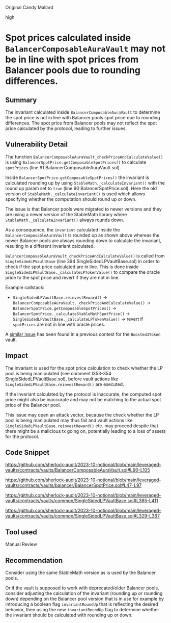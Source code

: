 Original Candy Mallard

high

# Spot prices calculated inside `BalancerComposableAuraVault` may not be in line with spot prices from Balancer pools due to rounding differences.

## Summary

The invariant calculated inside `BalancerComposableAuraVault` to determine the spot price is not in line with Balancer pools spot price due to rounding differences. The spot price from Balancer pools may not reflect the spot price calculated by the protocol, leading to further issues.


## Vulnerability Detail

The function `BalancerComposableAuraVault_checkPriceAndCalculateValue()` is using `BalancerSpotPrice.getComposableSpotPrices()` to calculate `spotPrices` (line 91 BalancerComposableAuraVault.sol).

Inside `BalancerSpotPrice.getComposableSpotPrices()` the invariant is calculated rounding up by using `StableMath._calculateInvariant()` with the round up param set to `true` (line 90 BalancerSpotPrice.sol). Here the old version of `StableMath._calculateInvariant()` is used which allows specifying whether the computation should round up or down.

The issue is that Balancer pools were migrated to newer versions and they are using a newer version of the StableMath library where `StableMath._calculateInvariant()` always rounds down.

As a consequence, the `invariant` calculated inside the `BalancerComposableAuraVault` is rounded up as shown above whereas the newer Balancer pools are always rounding down to calculate the invariant, resulting in a different invariant calculated.

`BalancerComposableAuraVault_checkPriceAndCalculateValue()` is called from `SingleSidedLPVaultBase` (line 394 SingleSidedLPVaultBase.sol) in order to check if the spot price calculated are in line. This is done inside `SingleSidedLPVaultBase._calculateLPTokenValue()` to compare the oracle price to the spot price and revert if they are not in line.

Example callstack:

- `SingleSidedLPVaultBase.reinvestReward()` -> `BalancerComposableAuraVault._checkPriceAndCalculateValue()` -> `BalancerSpotPrice.getComposableSpotPrices()` -> `BalancerSpotPrice._calculateStableMathSpotPrice()` -> `SingleSidedLPVaultBase._calculateLPTokenValue()` -> revert if `spotPrices` are not in line with oracle prices.

A [similar issue](https://github.com/sherlock-audit/2022-12-notional-judging/issues/17) has been found in a previous contest for the `Boosted3Token` vault.

## Impact

The invariant is used for the spot price calculation to check whether the LP pool is being manipulated (see comment l353-354 SingleSidedLPVaultBase.sol), before vault actions like `SingleSidedLPVaultBase.reinvestReward()` are executed.

If the invariant calculated by the protocol is inaccurate, the computed spot price might also be inaccurate and may not be matching to the actual spot price of the Balancer pool.

This issue may open an attack vector, because the check whether the LP pool is being manipulated may thus fail and vault actions like `SingleSidedLPVaultBase.reinvestReward()` etc. may proceed despite that there might be a malicious tx going on, potentially leading to a loss of assets for the protocol.

## Code Snippet

https://github.com/sherlock-audit/2023-10-notional/blob/main/leveraged-vaults/contracts/vaults/BalancerComposableAuraVault.sol#L90-L105

https://github.com/sherlock-audit/2023-10-notional/blob/main/leveraged-vaults/contracts/vaults/balancer/BalancerSpotPrice.sol#L47-L97

https://github.com/sherlock-audit/2023-10-notional/blob/main/leveraged-vaults/contracts/vaults/common/SingleSidedLPVaultBase.sol#L385-L411

https://github.com/sherlock-audit/2023-10-notional/blob/main/leveraged-vaults/contracts/vaults/common/SingleSidedLPVaultBase.sol#L329-L367

## Tool used

Manual Review

## Recommendation

Consider using the same StableMath version as is used by the Balancer pools.

Or if the vault is supposed to work with deprecated/older Balancer pools, consider adjusting the calculation of the invariant (rounding up or rounding down) depending on the Balancer pool version that is in use for example by introducing a boolean flag `invariantRoundUp` that is reflecting the desired behavior, then using the new `invariantRoundUp` flag to determine whether the invariant should be calculated with rounding up or down.